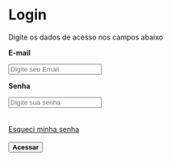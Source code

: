 <html lang="pt-br">
<head>
    <meta charset="UTF-8">
    <meta name="viewport" content="width=device-width, initial-scale=1.0">
    <script src="https://kit.fontawesome.com/6ca0558071.js" crossorigin="anonymous"></script>
    <link rel="stylesheet" href="form1.css">
   </head>
<body>
    <div class="tela">
        <form>
            <h1>Login</h1>
            <p>Digite os dados de acesso nos campos abaixo</p>
            <p class="titulos_input"><strong>E-mail</strong></p>
            <input type="email" placeholder="Digite seu Email" class="input" required>
            <p class="titulos_input"><strong>Senha</strong></p>
            <div class="input-wrapper">
                <input type="password" placeholder="Digite sua senha" class="input" id="senha1" required>
                <i class="fa-regular fa-eye" id="eye1"></i>
            </div>
             <br><br>
            <a href="senha.html">Esqueci minha senha</a>
            <br><br>
            <button><strong>Acessar</strong></button>
        </form>
    </div>
  <script>
        document.addEventListener("DOMContentLoaded", function () {
            const togglePasswordIcon = document.getElementById('eye1');
            const passwordInput = document.getElementById('senha1');
togglePasswordIcon.addEventListener('click', function () {
                const isPasswordVisible = passwordInput.getAttribute('type') === 'password';
if (isPasswordVisible) {
                    passwordInput.setAttribute('type', 'text');
                    togglePasswordIcon.classList.add('eye-active');
                    togglePasswordIcon.classList.remove('fa-eye');
                    togglePasswordIcon.classList.add('fa-eye-slash');
                } else {
                    passwordInput.setAttribute('type', 'password');
                    togglePasswordIcon.classList.remove('eye-active');
                    togglePasswordIcon.classList.remove('fa-eye-slash');
                    togglePasswordIcon.classList.add('fa-eye');
                }
            });
        });
    </script>
</body>
</html>
